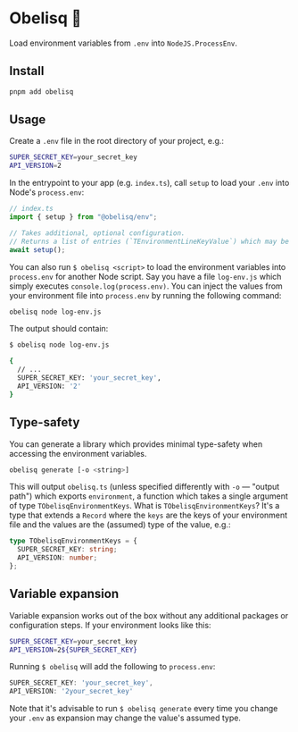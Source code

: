 # Obelisq 🔺

Load environment variables from `.env` into `NodeJS.ProcessEnv`.

## Install

```ts
pnpm add obelisq
```

## Usage

Create a `.env` file in the root directory of your project, e.g.:

```sh
SUPER_SECRET_KEY=your_secret_key
API_VERSION=2
```

In the entrypoint to your app (e.g. `index.ts`), call `setup` to load your `.env` into Node's `process.env`:

```ts
// index.ts
import { setup } from "@obelisq/env";

// Takes additional, optional configuration.
// Returns a list of entries (`TEnvironmentLineKeyValue`) which may be used for e.g. validation purposes.
await setup();
```

You can also run `$ obelisq <script>` to load the environment variables into `process.env` for another Node script. Say you have a file `log-env.js` which simply executes `console.log(process.env)`. You can inject the values from your environment file into `process.env` by running the following command:

```sh
obelisq node log-env.js
```

The output should contain:

```sh
$ obelisq node log-env.js

{
  // ...
  SUPER_SECRET_KEY: 'your_secret_key',
  API_VERSION: '2'
}
```

## Type-safety

You can generate a library which provides minimal type-safety when accessing the environment variables.

```sh
obelisq generate [-o <string>]
```

This will output `obelisq.ts` (unless specified differently with `-o` — "output path") which exports `environment`, a function which takes a single argument of type `TObelisqEnvironmentKeys`. What is `TObelisqEnvironmentKeys`? It's a type that extends a `Record` where the `keys` are the keys of your environment file and the values are the (assumed) type of the value, e.g.:

```ts
type TObelisqEnvironmentKeys = {
  SUPER_SECRET_KEY: string;
  API_VERSION: number;
};
```

## Variable expansion

Variable expansion works out of the box without any additional packages or configuration steps. If your environment looks like this:

```sh
SUPER_SECRET_KEY=your_secret_key
API_VERSION=2${SUPER_SECRET_KEY}
```

Running `$ obelisq` will add the following to `process.env`:

```ts
SUPER_SECRET_KEY: 'your_secret_key',
API_VERSION: '2your_secret_key'
```

Note that it's advisable to run `$ obelisq generate` every time you change your `.env` as expansion may change the value's assumed type.
